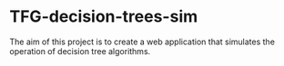 # TFG-decision-trees-sim
The aim of this project is to create a web application that simulates the operation of decision tree algorithms.
